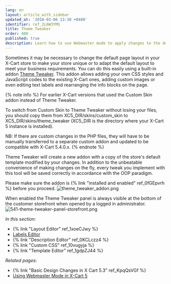 ```yaml
---
lang: en
layout: article_with_sidebar
updated_at: '2018-03-06 13:30 +0400'
identifier: ref_2L6W3YMS
title: Theme Tweaker
order: 400
published: true
description: Learn how to use Webmaster mode to apply changes to the default store layout
---
```


Sometimes it may be necessary to change the default page layout in your X-Cart store to make your store unique or to adapt the default layout to meet your business requirements. You can do this easily using a built-in addon [Theme Tweaker](https://market.x-cart.com/addons/theme-tweaker.html "Using Theme Tweaker for Layout Changes"). This addon allows adding your own CSS styles and JavaScript codes to the existing X-Cart ones, adding custom images or even editing text labels and rearranging the info blocks on the page. 

{% note info %}
For earlier X-Cart versions that used the Custom Skin addon instead of Theme Tweaker. 

To switch from Custom Skin to Theme Tweaker without losing your files, you should copy them from XC5_DIR/skins/custom_skin to XC5_DIR/skins/theme_tweaker (XC5_DIR is the directory where your X-Cart 5 instance is installed).

NB: If there are custom changes in the PHP files, they will have to be manually transferred to a separate custom addon and updated to be compatible with X-Cart 5.4.0.x.
{% endnote %}

Theme Tweaker will create a new addon with a copy of the store's default template modified by your changes. In addition to the unbeatable convenience of making changes on the fly, every tweak you implement with this tool will be saved correctly in accordance with the OOP paradigm. 

Please make sure the addon is {% link "installed and enabled" ref_0fGEpvrh %} before you proceed.
![theme_tweaker_addon.png]({{site.baseurl}}/attachments/ref_2L6W3YMS/theme_tweaker_addon.png)

When enabled the Theme Tweaker panel is always visible at the bottom of the customer storefront when opened by a logged in administrator.
![541-theme-tweaker-panel-storefront.png]({{site.baseurl}}/attachments/ref_2L6W3YMS/541-theme-tweaker-panel-storefront.png)


_In this section:_

*  {% link "Layout Editor" ref_1xoeCJwy %}
*  [Labels Editor](https://kb.x-cart.com/look_and_feel/text_labels/labels_in_webmaster_mode.html "Using Theme Tweaker for Layout Changes")
*  {% link "Description Editor" ref_0KCLczz4 %}
*  {% link "Custom CSS" ref_10vugyja %}
*  {% link "Template Editor" ref_1gdpZJ44 %}


_Related pages:_
* {% link "Basic Design Changes in X Cart 5.3" ref_KpqQsVGf %}
* [Using Webmaster Mode in X-Cart 5](https://devs.x-cart.com/webinars_and_video_tutorials/using_webmaster_mode_in_x-cart_5.html)
